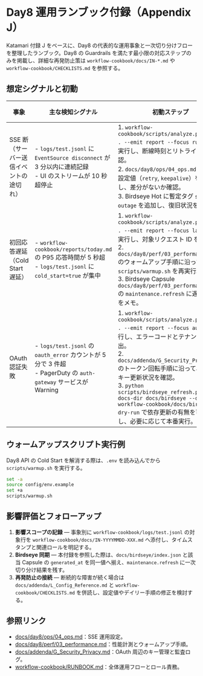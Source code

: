 # Day8 運用ランブック付録（Appendix J）

Katamari 付録 J をベースに、Day8 の代表的な運用事象と一次切り分けフローを整理したランブック。Day8 の Guardrails を満たす最小限の対応ステップのみを掲載し、詳細な再発防止策は `workflow-cookbook/docs/IN-*.md` や `workflow-cookbook/CHECKLISTS.md` を参照する。

## 想定シグナルと初動

| 事象 | 主な検知シグナル | 初動ステップ | エスカレーション基準 |
| --- | --- | --- | --- |
| SSE 断（サーバー送信イベントの途切れ） | - `logs/test.jsonl` に `EventSource disconnect` が 3 分以内に連続記録<br>- UI のストリームが 10 秒超停止 | 1. `workflow-cookbook/scripts/analyze.py --root . --emit report --focus runtime` を実行し、断線時刻とリトライ回数を確認。<br>2. `docs/day8/ops/04_ops.md` の SSE 設定値（`retry`, `keepalive`）を比較し、差分がないか確認。<br>3. Birdseye Hot に暫定タグ `sse-outage` を追加し、復旧状況を共有。 | - 断が 5 分以上継続<br>- リトライ回数が Guardrail 上限（10 回）を超過 |
| 初回応答遅延（Cold Start 遅延） | - `workflow-cookbook/reports/today.md` の P95 応答時間が 5 秒超<br>- `logs/test.jsonl` に `cold_start=true` が集中 | 1. `workflow-cookbook/scripts/analyze.py --root . --emit report --focus latency` を実行し、対象リクエスト ID を特定。<br>2. `docs/day8/perf/03_performance.md` のウォームアップ手順に沿って `scripts/warmup.sh` を再実行。<br>3. Birdseye Capsule `docs/day8/perf/03_performance.md` の `maintenance.refresh` に遅延計測値をメモ。 | - P95 が 10 分間改善しない<br>- SLA 2 分超のリクエストが 3 件以上 |
| OAuth 認証失敗 | - `logs/test.jsonl` の `oauth_error` カウントが 5 分で 3 件超<br>- PagerDuty の `auth-gateway` サービスが Warning | 1. `workflow-cookbook/scripts/analyze.py --root . --emit report --focus auth` を実行し、エラーコードとテナントを抽出。<br>2. `docs/addenda/G_Security_Privacy.md` のトークン回転手順に沿って、直近のキー更新状況を確認。<br>3. `python scripts/birdseye_refresh.py --docs-dir docs/birdseye --docs-dir workflow-cookbook/docs/birdseye --dry-run` で依存更新の有無を可視化し、必要に応じて本番実行。 | - `invalid_client` が連続 5 件<br>- 管理者テナントの `invalid_grant` が発生 |

## ウォームアップスクリプト実行例

Day8 API の Cold Start を解消する際は、`.env` を読み込んでから `scripts/warmup.sh` を実行する。

```bash
set -a
source config/env.example
set +a
scripts/warmup.sh
```

## 影響評価とフォローアップ

1. **影響スコープの記録** — 事象別に `workflow-cookbook/logs/test.jsonl` の対象行を `workflow-cookbook/docs/IN-YYYYMMDD-XXX.md` へ添付し、タイムスタンプと関連ロールを明記する。
2. **Birdseye 同期** — 本付録を参照した際は、`docs/birdseye/index.json` と該当 Capsule の `generated_at` を同一値へ揃え、`maintenance.refresh` に一次切り分け結果を残す。
3. **再発防止の接続** — 断続的な障害が続く場合は `docs/addenda/L_Config_Reference.md` と `workflow-cookbook/CHECKLISTS.md` を併読し、設定値やデイリー手順の修正を検討する。

## 参照リンク

- [docs/day8/ops/04_ops.md](../day8/ops/04_ops.md)：SSE 運用設定。
- [docs/day8/perf/03_performance.md](../day8/perf/03_performance.md)：性能計測とウォームアップ手順。
- [docs/addenda/G_Security_Privacy.md](G_Security_Privacy.md)：OAuth 周辺のキー管理と監査ログ。
- [workflow-cookbook/RUNBOOK.md](../../workflow-cookbook/RUNBOOK.md)：全体運用フローとロール責務。
